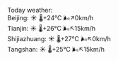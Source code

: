 Today weather:  
Beijing: ☀️ 🌡️+24°C 🌬️↗0km/h  
Tianjin: ☀️ 🌡️+26°C 🌬️↖15km/h  
Shijiazhuang: ☀️ 🌡️+27°C 🌬️↖0km/h  
Tangshan: ☀️ 🌡️+25°C 🌬️↖15km/h  
